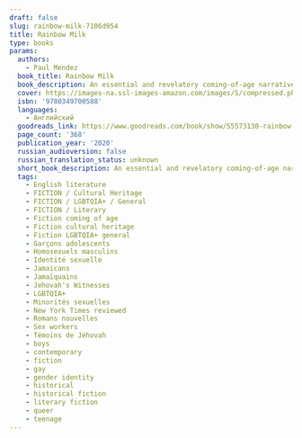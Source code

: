 ```yaml
---
draft: false
slug: rainbow-milk-7106d954
title: Rainbow Milk
type: books
params:
  authors:
    - Paul Mendez
  book_title: Rainbow Milk
  book_description: An essential and revelatory coming-of-age narrative from a thrilling new voice,Rainbow Milkfollows nineteen-year-old Jesse McCarthy as he grapples with his racial and sexual identities against the backdrop of his Jehovah's Witness upbringing.In the 1950s, ex-boxer Norman Alonso is a determined and humble Jamaican who has immigrated to Britain with his wife and children to secure a brighter future. Blighted with unexpected illness and racism, Norman and his family are resilient, but are all too aware that their family will need more than just hope to survive in their new country.At the turn of the millennium, Jesse seeks a fresh start in London, escaping a broken immediate family, a repressive religious community and his depressed hometown in the industrial Black Country. But once he arrives he finds himself at a loss for a new center of gravity, and turns to sex work, music and art to create his own notions of love, masculinity and spirituality.A wholly original novel as tender as it is visceral,Rainbow Milkis a bold reckoning with race, class, sexuality, freedom and religion across generations, time and cultures.
  cover: https://images-na.ssl-images-amazon.com/images/S/compressed.photo.goodreads.com/books/1602561987i/55573130.jpg
  isbn: '9780349700588'
  languages:
    - Английский
  goodreads_link: https://www.goodreads.com/book/show/55573130-rainbow-milk
  page_count: '368'
  publication_year: '2020'
  russian_audioversion: false
  russian_translation_status: unknown
  short_book_description: An essential and revelatory coming-of-age narrative from a thrilling new voice,Rainbow Milkfollows nineteen-year-old Jesse McCarthy as he grapples with his racial and sexual identities against the...
  tags:
    - English literature
    - FICTION / Cultural Heritage
    - FICTION / LGBTQIA+ / General
    - FICTION / Literary
    - Fiction coming of age
    - Fiction cultural heritage
    - Fiction LGBTQIA+ general
    - Garçons adolescents
    - Homosexuels masculins
    - Identité sexuelle
    - Jamaicans
    - Jamaïquains
    - Jehovah's Witnesses
    - LGBTQIA+
    - Minorités sexuelles
    - New York Times reviewed
    - Romans nouvelles
    - Sex workers
    - Témoins de Jéhovah
    - boys
    - contemporary
    - fiction
    - gay
    - gender identity
    - historical
    - historical fiction
    - literary fiction
    - queer
    - teenage
---
```

